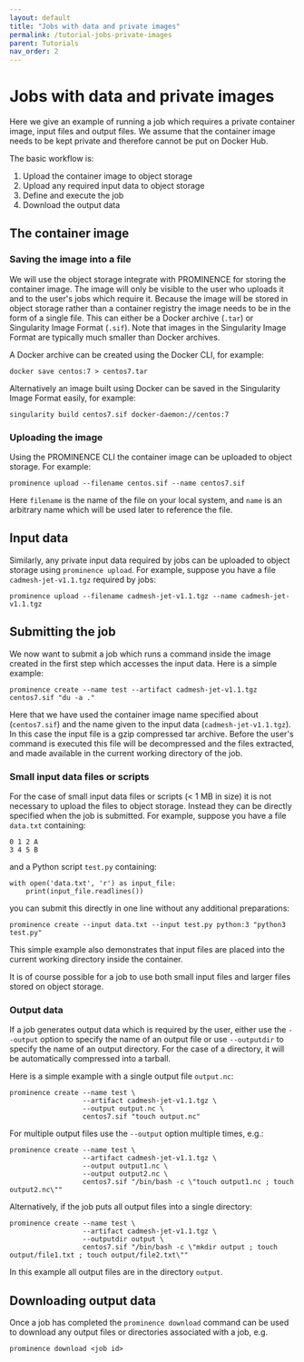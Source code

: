 ```yaml
---
layout: default
title: "Jobs with data and private images"
permalink: /tutorial-jobs-private-images
parent: Tutorials
nav_order: 2
---
```

# Jobs with data and private images
Here we give an example of running a job which requires a private container image, input files and output files. We assume that the container image needs to be kept private and therefore cannot be put on Docker Hub.

The basic workflow is:
1. Upload the container image to object storage
2. Upload any required input data to object storage
3. Define and execute the job
4. Download the output data

## The container image

### Saving the image into a file
We will use the object storage integrate with PROMINENCE for storing the container image. The image will only be visible to the user who uploads it and to the user's jobs which require it. Because the image will be stored in object storage rather than a container registry the image needs to be in the form of a single file. This can either be a Docker archive (`.tar`) or Singularity Image Format (`.sif`). Note that images in the Singularity Image Format are typically much smaller than Docker archives.

A Docker archive can be created using the Docker CLI, for example:
```
docker save centos:7 > centos7.tar
```
Alternatively an image built using Docker can be saved in the Singularity Image Format easily, for example:
```
singularity build centos7.sif docker-daemon://centos:7
```

### Uploading the image
Using the PROMINENCE CLI the container image can be uploaded to object storage. For example:
```
prominence upload --filename centos.sif --name centos7.sif
```
Here `filename` is the name of the file on your local system, and `name` is an arbitrary name which will be used later to reference the file.

## Input data
Similarly, any private input data required by jobs can be uploaded to object storage using `prominence upload`. For example, suppose you have a file `cadmesh-jet-v1.1.tgz` required by jobs:
```
prominence upload --filename cadmesh-jet-v1.1.tgz --name cadmesh-jet-v1.1.tgz
```

## Submitting the job
We now want to submit a job which runs a command inside the image created in the first step which accesses the input data. Here is a simple example:
```
prominence create --name test --artifact cadmesh-jet-v1.1.tgz centos7.sif "du -a ."
```
Here that we have used the container image name specified about (`centos7.sif`) and the name given to the input data (`cadmesh-jet-v1.1.tgz`). In this case the input file is a gzip compressed tar archive. Before the user's command is executed this file will be decompressed and the files extracted, and made available in the current working directory of the job.

### Small input data files or scripts
For the case of small input data files or scripts (< 1 MB in size) it is not necessary to upload the files to object storage. Instead they can be directly specified when the job is submitted. For example, suppose you have a file `data.txt` containing:
```
0 1 2 A
3 4 5 B
```
and a Python script `test.py` containing:
```
with open('data.txt', 'r') as input_file:
    print(input_file.readlines())
```
you can submit this directly in one line without any additional preparations:
```
prominence create --input data.txt --input test.py python:3 "python3 test.py"
```
This simple example also demonstrates that input files are placed into the current working directory inside the container.

It is of course possible for a job to use both small input files and larger files stored on object storage.

### Output data
If a job generates output data which is required by the user, either use the `--output` option to specify the name of an output file or use `--outputdir` to specify the name of an output directory. For the case of a directory, it will be automatically compressed into a tarball.

Here is a simple example with a single output file `output.nc`:
```
prominence create --name test \
                  --artifact cadmesh-jet-v1.1.tgz \
                  --output output.nc \
                  centos7.sif "touch output.nc"
```
For multiple output files use the `--output` option multiple times, e.g.:
```
prominence create --name test \
                  --artifact cadmesh-jet-v1.1.tgz \ 
                  --output output1.nc \
                  --output output2.nc \
                  centos7.sif "/bin/bash -c \"touch output1.nc ; touch output2.nc\""
```
Alternatively, if the job puts all output files into a single directory:
```
prominence create --name test \
                  --artifact cadmesh-jet-v1.1.tgz \ 
                  --outputdir output \
                  centos7.sif "/bin/bash -c \"mkdir output ; touch output/file1.txt ; touch output/file2.txt\""
```
In this example all output files are in the directory `output`.

## Downloading output data
Once a job has completed the `prominence download` command can be used to download any output files or directories associated with a job, e.g.
```
prominence download <job id>
```

